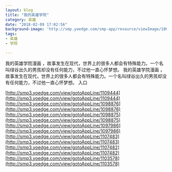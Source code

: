 ```yaml
---
layout: blog
title: "我的英雄学院"
category: 英雄
date: "2018-02-09 17:02:56"
background-image: 'http://smp.yoedge.com/smp-app/resource/viewImage/1000416appline.png'
tags:
- 英雄
- 学院

---
```

我的英雄学院漫画 ，故事发生在现代，世界上的很多人都会有特殊能力。一个名叫绿谷出久的男孩却没有任何能力，不过他一直心怀梦想。
我的英雄学院漫画 ，故事发生在现代，世界上的很多人都会有特殊能力。一个名叫绿谷出久的男孩却没有任何能力，不过他一直心怀梦想。
入口

[http://smp3.yoedge.com/view/gotoAppLine/1109444](http://smp3.yoedge.com/view/gotoAppLine/1109444)
[http://smp3.yoedge.com/view/gotoAppLine/1098876](http://smp3.yoedge.com/view/gotoAppLine/1098876)
[http://smp3.yoedge.com/view/gotoAppLine/1098875](http://smp3.yoedge.com/view/gotoAppLine/1098875)
[http://smp3.yoedge.com/view/gotoAppLine/1097986](http://smp3.yoedge.com/view/gotoAppLine/1097986)
[http://smp3.yoedge.com/view/gotoAppLine/1107483](http://smp3.yoedge.com/view/gotoAppLine/1107483)
[http://smp3.yoedge.com/view/gotoAppLine/1107482](http://smp3.yoedge.com/view/gotoAppLine/1107482)
[http://smp3.yoedge.com/view/gotoAppLine/1103578](http://smp3.yoedge.com/view/gotoAppLine/1103578)

        
